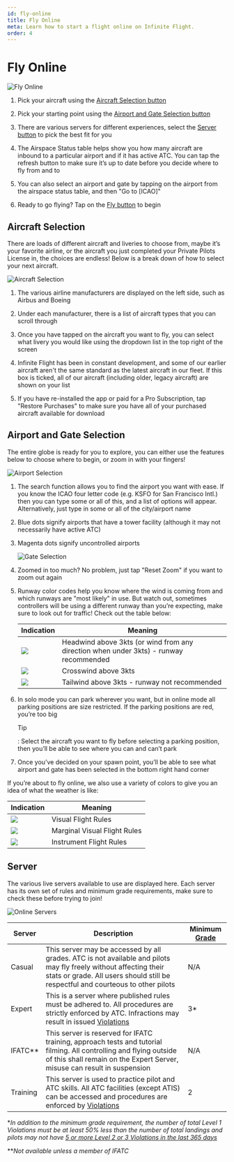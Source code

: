 ```yaml
---
id: fly-online
title: Fly Online
meta: Learn how to start a flight online on Infinite Flight.
order: 4
---
```


# Fly Online

![Fly Online](_images/manual/frames/fly-online-page-227.png)

 

1. Pick your aircraft using the [Aircraft Selection button](/guide/getting-started-guide/home-user-interface/fly-online#aircraft-selection)

    

2. Pick your starting point using the [Airport and Gate Selection button](/guide/getting-started-guide/home-user-interface/fly-online#airport-and-gate-selection)

    

3. There are various servers for different experiences, select the [Server button](#server) to pick the best fit for you

    

4. The Airspace Status table helps show you how many aircraft are inbound to a particular airport and if it has active ATC. You can tap the refresh button to make sure it’s up to date before you decide where to fly from and to

    

5. You can also select an airport and gate by tapping on the airport from the airspace status table, and then "Go to [ICAO]"

   

6. Ready to go flying? Tap on the [Fly button](/guide/getting-started-guide/pilot-user-interface/fly-screen) to begin

 

## Aircraft Selection

There are loads of different aircraft and liveries to choose from, maybe it’s your favorite airline, or the aircraft you just completed your Private Pilots License in, the choices are endless! Below is a break down of how to select your next aircraft.

![Aircraft Selection](_images/manual/frames/aircraft-selection-page-227.png)



1. The various airline manufacturers are displayed on the left side, such as Airbus and Boeing

    

2. Under each manufacturer, there is a list of aircraft types that you can scroll through

    

3. Once you have tapped on the aircraft you want to fly, you can select what livery you would like using the dropdown list in the top right of the screen

    

4. Infinite Flight has been in constant development, and some of our earlier aircraft aren't the same standard as the latest aircraft in our fleet. If this box is ticked, all of our aircraft (including older, legacy aircraft) are shown on your list

    

5. If you have re-installed the app or paid for a Pro Subscription, tap "Restore Purchases" to make sure you have all of your purchased aircraft available for download



## Airport and Gate Selection

The entire globe is ready for you to explore, you can either use the features below to choose where to begin, or zoom in with your fingers!

![Airport Selection](_images/manual/frames/airport-selection-page-227.png)

 

1. The search function allows you to find the airport you want with ease. If you know the ICAO four letter code (e.g. KSFO for San Francisco Intl.) then you can type some or all of this, and a list of options will appear. Alternatively, just type in some or all of the city/airport name

    

2. Blue dots signify airports that have a tower facility (although it may not necessarily have active ATC)

 

3. Magenta dots signify uncontrolled airports

   ![Gate Selection](_images/manual/frames/airport-selection-page-zoomed-227.png)

   

4. Zoomed in too much? No problem, just tap "Reset Zoom" if you want to zoom out again

    

5. Runway color codes help you know where the wind is coming from and which runways are "most likely" in use. But watch out, sometimes controllers will be using a different runway than you’re expecting, make sure to look out for traffic! Check out the table below:

   | Indication                                    | Meaning                                                      |
   | --------------------------------------------- | ------------------------------------------------------------ |
   | ![](_images/manual/tables/weather-green.png)  | Headwind above 3kts (or wind from any direction when under 3kts) - runway recommended |
   | ![](_images/manual/tables/weather-orange.png) | Crosswind above 3kts                                         |
   | ![](_images/manual/tables/weather-red.png)    | Tailwind above 3kts - runway not recommended                 |

   

6. In solo mode you can park wherever you want, but in online mode all parking positions are size restricted. If the parking positions are red, you’re too big

     

   Tip

   : Select the aircraft you want to fly before selecting a parking position, then you’ll be able to see where you can and can’t park

   

7. Once you’ve decided on your spawn point, you’ll be able to see what airport and gate has been selected in the bottom right hand corner



If you’re about to fly online, we also use a variety of colors to give you an idea of what the weather is like:

| Indication                                      | Meaning                      |
| ----------------------------------------------- | ---------------------------- |
| ![](_images/manual/tables/weather-vfr.png)   | Visual Flight Rules          |
| ![](_images/manual/tables/weather-mvfr.png) | Marginal Visual Flight Rules |
| ![](_images/manual/tables/weather-ifr.png)   | Instrument Flight Rules      |



## Server

The various live servers available to use are displayed here. Each server has its own set of rules and minimum grade requirements, make sure to check these before trying to join!



  ![Online Servers](_images/manual/frames/fly-online-server-page-227.png)



| Server   | Description                                                  | Minimum [Grade](/guide/getting-started-guide/home-user-interface/user-profile#the-grade-table) |
| -------- | ------------------------------------------------------------ | ------------------------------------------------------------ |
| Casual   | This server may be accessed by all grades. ATC is not available and pilots may fly freely without affecting their stats or grade. All users should still be respectful and courteous to other pilots | N/A                                                          |
| Expert   | This is a server where published rules must be adhered to. All procedures are strictly enforced by ATC. Infractions may result in issued [Violations](/guide/getting-started-guide/pilot-user-interface/violations#violations) | 3*                                                           |
| IFATC**  | This server is reserved for IFATC training, approach tests and tutorial filming. All controlling and flying outside of this shall remain on the Expert Server, misuse can result in suspension | N/A                                                          |
| Training | This server is used to practice pilot and ATC skills. All ATC facilities (except ATIS) can be accessed and procedures are enforced by [Violations](/guide/getting-started-guide/pilot-user-interface/violations#violations) | 2                                                            |

**In addition to the minimum grade requirement, the number of total Level 1 Violations must be at least 50% less than the number of total landings and pilots may not have [5 or more Level 2 or 3 Violations in the last 365 days](/guide/getting-started-guide/pilot-user-interface/violations#what-happens-if-i-get-a-violation%3F)*



***Not available unless a member of IFATC*

